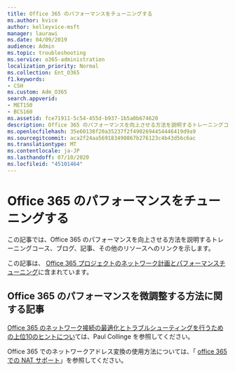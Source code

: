 ```yaml
---
title: Office 365 のパフォーマンスをチューニングする
ms.author: kvice
author: kelleyvice-msft
manager: laurawi
ms.date: 04/09/2019
audience: Admin
ms.topic: troubleshooting
ms.service: o365-administration
localization_priority: Normal
ms.collection: Ent_O365
f1.keywords:
- CSH
ms.custom: Adm_O365
search.appverid:
- MET150
- BCS160
ms.assetid: fce71911-5c54-455d-b937-1b5a0b674620
description: Office 365 のパフォーマンスを向上させる方法を説明するトレーニングコース、ブログ、記事、その他のリソースへのリンク。
ms.openlocfilehash: 35e60138f20a35237f2f4902694454446419d9a9
ms.sourcegitcommit: aca2f24aa569183490867b276123c4b43d56c6ac
ms.translationtype: MT
ms.contentlocale: ja-JP
ms.lasthandoff: 07/10/2020
ms.locfileid: "45101464"
---
```

# <a name="tune-office-365-performance"></a>Office 365 のパフォーマンスをチューニングする

この記事では、Office 365 のパフォーマンスを向上させる方法を説明するトレーニングコース、ブログ、記事、その他のリソースへのリンクを示します。
  
この記事は、 [Office 365 プロジェクトのネットワーク計画とパフォーマンスチューニング](https://aka.ms/tune)に含まれています。
   
## <a name="articles-about-fine-tuning-office-365-performance"></a>Office 365 のパフォーマンスを微調整する方法に関する記事

[Office 365 のネットワーク接続の最適化とトラブルシューティングを行うための上位10のヒントについ](https://blogs.technet.microsoft.com/onthewire/2014/06/18/top-10-tips-for-optimising-troubleshooting-your-office-365-network-connectivity/)ては、Paul Collinge を参照してください。 
  
Office 365 でのネットワークアドレス変換の使用方法については、「 [office 365 での NAT サポート](nat-support-with-office-365.md)」を参照してください。
  

